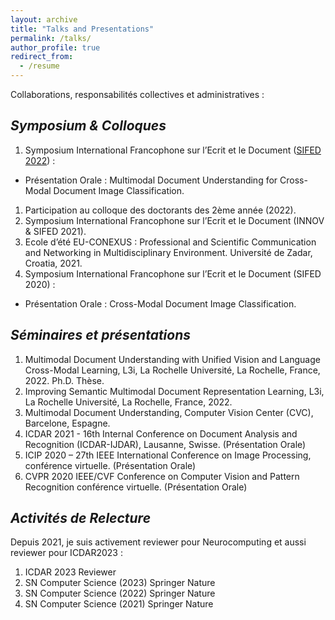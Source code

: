 ```yaml
---
layout: archive
title: "Talks and Presentations"
permalink: /talks/
author_profile: true
redirect_from:
  - /resume
---
```


Collaborations, responsabilités collectives et administratives :

## <i> **Symposium & Colloques** </i>

1. Symposium International Francophone sur l’Ecrit et le Document ([SIFED 2022](https://project.inria.fr/sifed2022/fr/)) :
  * Présentation Orale : Multimodal Document Understanding for Cross-Modal Document Image Classification.
1. Participation au colloque des doctorants des 2ème année (2022).
1. Symposium International Francophone sur l’Ecrit et le Document (INNOV & SIFED 2021).
1. Ecole d’été EU-CONEXUS : Professional and Scientific Communication and Networking in Multidisciplinary Environment. Université de Zadar, Croatia, 2021.
1. Symposium International Francophone sur l’Ecrit et le Document (SIFED 2020) :              
  * Présentation Orale : Cross-Modal Document Image Classification.

## <i> **Séminaires et présentations** </i>

1. Multimodal Document Understanding with Unified Vision and Language Cross-Modal Learning, L3i, La Rochelle Université, La Rochelle, France, 2022. Ph.D. Thèse.
1. Improving Semantic Multimodal Document Representation Learning, L3i, La Rochelle Université, La Rochelle, France, 2022.
1. Multimodal Document Understanding, Computer Vision Center (CVC), Barcelone, Espagne.
1. ICDAR 2021 - 16th Internal Conference on Document Analysis and Recognition (ICDAR-IJDAR), Lausanne, Swisse. (Présentation Orale)
1. ICIP 2020 – 27th IEEE International Conference on Image Processing, conférence virtuelle. (Présentation Orale)
1. CVPR 2020 IEEE/CVF Conference on Computer Vision and Pattern Recognition conférence virtuelle. (Présentation Orale)

## <i> **Activités de Relecture** </i>

Depuis 2021, je suis activement reviewer pour Neurocomputing et aussi reviewer pour ICDAR2023 :

1. ICDAR 2023 Reviewer
1. SN Computer Science (2023) Springer Nature
1. SN Computer Science (2022) Springer Nature
1. SN Computer Science (2021) Springer Nature
